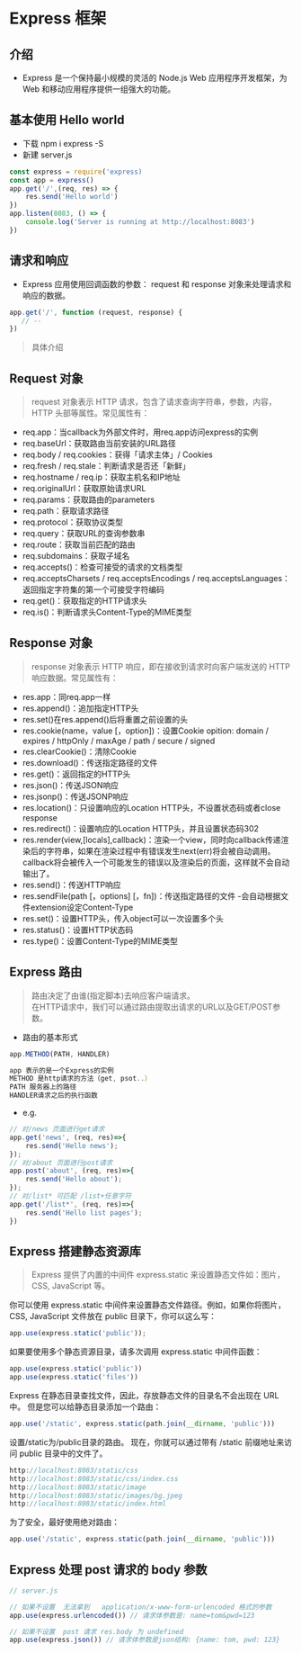 # Express 框架

## 介绍
- Express 是一个保持最小规模的灵活的 Node.js Web 应用程序开发框架，为 Web 和移动应用程序提供一组强大的功能。

## 基本使用 Hello world
- 下载 npm i express -S
- 新建 server.js
```js
const express = require('express)
const app = express() 
app.get('/',(req, res) => {
    res.send('Hello world')
})
app.listen(8083, () => {
    console.log('Server is running at http://localhost:8083')
})

```
## 请求和响应
- Express 应用使用回调函数的参数： request 和 response 对象来处理请求和响应的数据。
```js
app.get('/', function (request, response) {
   // --
})
```
> 具体介绍

## Request 对象
> request 对象表示 HTTP 请求，包含了请求查询字符串，参数，内容，HTTP 头部等属性。常见属性有：
- req.app：当callback为外部文件时，用req.app访问express的实例
- req.baseUrl：获取路由当前安装的URL路径
- req.body / req.cookies：获得「请求主体」/ Cookies
- req.fresh / req.stale：判断请求是否还「新鲜」
- req.hostname / req.ip：获取主机名和IP地址
- req.originalUrl：获取原始请求URL
- req.params：获取路由的parameters
- req.path：获取请求路径
- req.protocol：获取协议类型
- req.query：获取URL的查询参数串
- req.route：获取当前匹配的路由
- req.subdomains：获取子域名
- req.accepts()：检查可接受的请求的文档类型
- req.acceptsCharsets / req.acceptsEncodings / req.acceptsLanguages：返回指定字符集的第一个可接受字符编码
- req.get()：获取指定的HTTP请求头
- req.is()：判断请求头Content-Type的MIME类型

## Response 对象
> response 对象表示 HTTP 响应，即在接收到请求时向客户端发送的 HTTP 响应数据。常见属性有：

- res.app：同req.app一样
- res.append()：追加指定HTTP头
- res.set()在res.append()后将重置之前设置的头
- res.cookie(name，value [，option])：设置Cookie opition: domain / expires / httpOnly / maxAge / path / secure / signed
- res.clearCookie()：清除Cookie
- res.download()：传送指定路径的文件
- res.get()：返回指定的HTTP头
- res.json()：传送JSON响应
- res.jsonp()：传送JSONP响应
- res.location()：只设置响应的Location HTTP头，不设置状态码或者close response
- res.redirect()：设置响应的Location HTTP头，并且设置状态码302
- res.render(view,[locals],callback)：渲染一个view，同时向callback传递渲染后的字符串，如果在渲染过程中有错误发生next(err)将会被自动调用。callback将会被传入一个可能发生的错误以及渲染后的页面，这样就不会自动输出了。
- res.send()：传送HTTP响应
- res.sendFile(path [，options] [，fn])：传送指定路径的文件 -会自动根据文件extension设定Content-Type
- res.set()：设置HTTP头，传入object可以一次设置多个头
- res.status()：设置HTTP状态码
- res.type()：设置Content-Type的MIME类型

## Express 路由
> 路由决定了由谁(指定脚本)去响应客户端请求。<br />
> 在HTTP请求中，我们可以通过路由提取出请求的URL以及GET/POST参数。
- 路由的基本形式
```js
app.METHOD(PATH, HANDLER)

app 表示的是一个Express的实例
METHOD 是http请求的方法（get, psot..）
PATH 服务器上的路径
HANDLER请求之后的执行函数
```
- e.g.
```js
// 对/news 页面进行get请求
app.get('news', (req, res)=>{
    res.send('Hello news');
});
// 对/about 页面进行post请求
app.post('about', (req, res)=>{
    res.send('Hello about');
});
// 对/list* 可匹配 /list+任意字符
app.get('/list*', (req, res)=>{
    res.send('Hello list pages');
})
```


## Express 搭建静态资源库
> Express 提供了内置的中间件 express.static 来设置静态文件如：图片， CSS, JavaScript 等。

你可以使用 express.static 中间件来设置静态文件路径。例如，如果你将图片， CSS, JavaScript 文件放在 public 目录下，你可以这么写：
```js
app.use(express.static('public'));
```
如果要使用多个静态资源目录，请多次调用 express.static 中间件函数：
```js
app.use(express.static('public'))
app.use(express.static('files'))
```
Express 在静态目录查找文件，因此，存放静态文件的目录名不会出现在 URL 中。
但是您可以给静态目录添加一个路由：
```js
app.use('/static', express.static(path.join(__dirname, 'public')))
```
设置/static为/public目录的路由。
现在，你就可以通过带有 /static 前缀地址来访问 public 目录中的文件了。
```js
http://localhost:8083/static/css
http://localhost:8083/static/css/index.css
http://localhost:8083/static/image
http://localhost:8083/static/images/bg.jpeg
http://localhost:8083/static/index.html
```
为了安全，最好使用绝对路由：
```js
app.use('/static', express.static(path.join(__dirname, 'public')))
```

## Express 处理 post 请求的 body 参数 
```js
// server.js

// 如果不设置  无法拿到   application/x-www-form-urlencoded 格式的参数
app.use(express.urlencoded()) // 请求体参数是: name=tom&pwd=123

// 如果不设置  post 请求 res.body 为 undefined
app.use(express.json()) // 请求体参数是json结构: {name: tom, pwd: 123}
```










